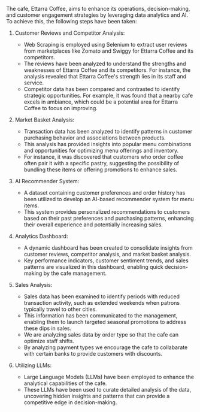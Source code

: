 The cafe, Ettarra Coffee, aims to enhance its operations, decision-making, and customer engagement strategies by leveraging data analytics and AI. To achieve this, the following steps have been taken:

1. Customer Reviews and Competitor Analysis:
   - Web Scraping is employed using Selenium to extract user reviews from marketplaces like Zomato and Swiggy for Ettarra Coffee and its competitors.
   - The reviews have been analyzed to understand the strengths and weaknesses of Ettarra Coffee and its competitors. For instance, the analysis revealed that Ettarra Coffee's strength lies in its staff and service.
   - Competitor data has been compared and contrasted to identify strategic opportunities. For example, it was found that a nearby cafe excels in ambiance, which could be a potential area for Ettarra Coffee to focus on improving.

2. Market Basket Analysis:
   - Transaction data has been analyzed to identify patterns in customer purchasing behavior and associations between products.
   - This analysis has provided insights into popular menu combinations and opportunities for optimizing menu offerings and inventory.
   - For instance, it was discovered that customers who order coffee often pair it with a specific pastry, suggesting the possibility of bundling these items or offering promotions to enhance sales.

3. AI Recommender System:
   - A dataset containing customer preferences and order history has been utilized to develop an AI-based recommender system for menu items.
   - This system provides personalized recommendations to customers based on their past preferences and purchasing patterns, enhancing their overall experience and potentially increasing sales.

4. Analytics Dashboard:
   - A dynamic dashboard has been created to consolidate insights from customer reviews, competitor analysis, and market basket analysis.
   - Key performance indicators, customer sentiment trends, and sales patterns are visualized in this dashboard, enabling quick decision-making by the cafe management.

5. Sales Analysis:
   - Sales data has been examined to identify periods with reduced transaction activity, such as extended weekends when patrons typically travel to other cities.
   - This information has been communicated to the management, enabling them to launch targeted seasonal promotions to address these dips in sales.
   - We are analyzing sales data by order type so that the cafe can optimize staff shifts.
   - By analyzing payment types we encourage the cafe to collabarate with certain banks to provide customers with discounts.

6. Utilizing LLMs:
   - Large Language Models (LLMs) have been employed to enhance the analytical capabilities of the cafe.
   - These LLMs have been used to curate detailed analysis of the data, uncovering hidden insights and patterns that can provide a competitive edge in decision-making.

